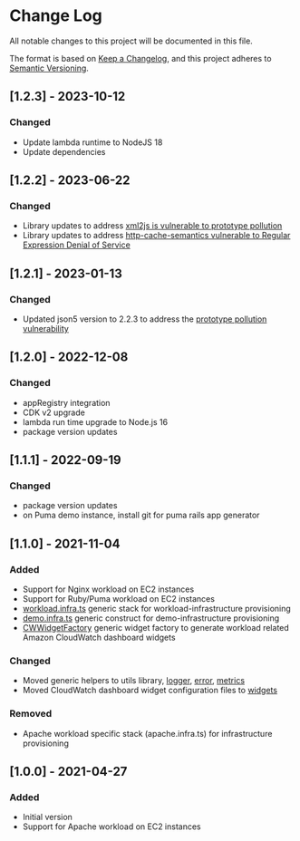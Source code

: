 # Change Log

All notable changes to this project will be documented in this file.

The format is based on [Keep a Changelog](https://keepachangelog.com/en/1.0.0/),
and this project adheres to [Semantic Versioning](https://semver.org/spec/v2.0.0.html).

## [1.2.3] - 2023-10-12

### Changed

- Update lambda runtime to NodeJS 18
- Update dependencies

## [1.2.2] - 2023-06-22

### Changed

- Library updates to address [xml2js is vulnerable to prototype pollution](https://cwe.mitre.org/data/definitions/1321.html)
- Library updates to address [http-cache-semantics vulnerable to Regular Expression Denial of Service](https://cwe.mitre.org/data/definitions/1333.html)


## [1.2.1] - 2023-01-13

### Changed

- Updated json5 version to 2.2.3 to address the [prototype pollution vulnerability](https://nvd.nist.gov/vuln/detail/CVE-2022-46175)

## [1.2.0] - 2022-12-08

### Changed

- appRegistry integration
- CDK v2 upgrade
- lambda run time upgrade to Node.js 16
- package version updates

## [1.1.1] - 2022-09-19

### Changed

- package version updates
- on Puma demo instance, install git for puma rails app generator

## [1.1.0] - 2021-11-04

### Added

- Support for Nginx workload on EC2 instances
- Support for Ruby/Puma workload on EC2 instances
- [workload.infra.ts](./source/resources/lib/workload.infra.ts) generic stack for workload-infrastructure provisioning
- [demo.infra.ts](./source/resources/lib/demo.infra.ts) generic construct for demo-infrastructure provisioning
- [CWWidgetFactory](./source/services/dashboardHandler/lib/CWWidgetFactory.ts) generic widget factory to generate workload related Amazon CloudWatch dashboard widgets

### Changed

- Moved generic helpers to utils library, [logger](./source/services/utils/logger), [error](./source/services/utils/error), [metrics](./source/services/utils/metrics)
- Moved CloudWatch dashboard widget configuration files to [widgets](./source/services/dashboardHandler/lib/widgets)

### Removed

- Apache workload specific stack (apache.infra.ts) for infrastructure provisioning

## [1.0.0] - 2021-04-27

### Added

- Initial version
- Support for Apache workload on EC2 instances
